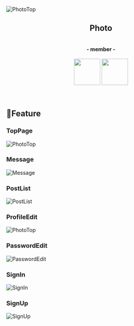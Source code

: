 ![PhotoTop](https://i.gyazo.com/a61c09f264138fe5fa59f06fd11a2406.jpg)

<h2 align="center">Photo</h2>

<p align="center"><br>
  <b><a>- member -</a></b><br><br>
  <b><a><a href="https://github.com/0223ms"><img src="https://avatars3.githubusercontent.com/u/59785847?s=460&v=4" width="70px;" /></a></b>
  <b><a><a href="https://github.com/akkun016"><img src="https://avatars1.githubusercontent.com/u/59810344?s=460&v=4" width="70px;" /></a></b>
</p><br>

## 📕Feature

### TopPage
![PhotoTop](https://i.gyazo.com/b45fb5c476a69a312042e8a03f5fd8af.gif)
### Message
![Message](https://i.gyazo.com/d2760f18b13bb7e516ee2e5f0950dec0.gif)
### PostList
![PostList](https://i.gyazo.com/7da9dbfc00683a396092a4280bd32814.gif)
### ProfileEdit
![PhotoTop](https://i.gyazo.com/ad2d0c016d9e7c2e245a8a02774061f9.png)
### PasswordEdit
![PasswordEdit](https://i.gyazo.com/8ee5ac410cc3ccbabcd1c64f38a01fba.png)
### SignIn
![SignIn](https://i.gyazo.com/d2760f18b13bb7e516ee2e5f0950dec0.gif)
### SignUp
![SignUp](https://i.gyazo.com/65167c737d0b3dd532cc28c7acfeeac0.gif)
